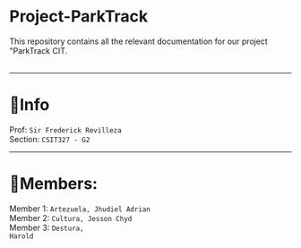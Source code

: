 # Project-ParkTrack
This repository contains all the relevant documentation for our project "ParkTrack CIT. <br> <br>

---

# 📌Info

Prof: <code>Sir Frederick Revilleza</code> <br>
Section: <code>CSIT327 - G2</code>

---

# 💼Members:

Member 1: <code>Artezuela, Jhudiel Adrian</code><br>
Member 2: <code>Cultura, Jesson Chyd</code><br>
Member 3: <code>Destura, Harold</code>

